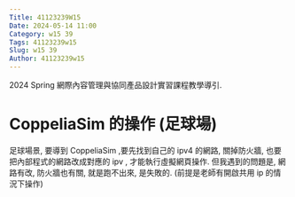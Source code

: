 ```yaml
---
Title: 41123239W15
Date: 2024-05-14 11:00
Category: w15 39
Tags: 41123239w15
Slug: w15 39
Author: 41123239w15
---
```


2024 Spring 網際內容管理與協同產品設計實習課程教學導引.

<!-- PELICAN_END_SUMMARY -->

# CoppeliaSim 的操作 (足球場)
足球場景, 要導到 CoppeliaSim ,要先找到自己的 ipv4 的網路, 關掉防火牆, 也要把內部程式的網路改成對應的 ipv , 才能執行虛擬網頁操作. 但我遇到的問題是, 網路有改, 防火牆也有關, 就是跑不出來, 是失敗的. (前提是老師有開啟共用 ip 的情況下操作)